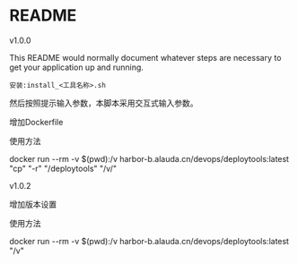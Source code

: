 # README #

v1.0.0

This README would normally document whatever steps are necessary to get your application up and running.

```安装:install_<工具名称>.sh```

然后按照提示输入参数，本脚本采用交互式输入参数。

增加Dockerfile

使用方法

docker run --rm -v $(pwd):/v harbor-b.alauda.cn/devops/deploytools:latest "cp" "-r" "/deploytools" "/v/"

v1.0.2

增加版本设置

使用方法

docker run --rm -v $(pwd):/v harbor-b.alauda.cn/devops/deploytools:latest "/v"